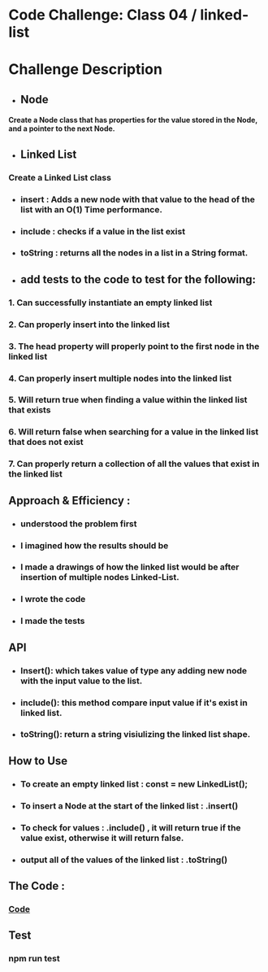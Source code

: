 # Code Challenge: Class 04 / linked-list 

# Challenge Description

* ## Node
#### Create a Node class that has properties for the value stored in the Node, and a pointer to the next Node.

* ## Linked List
### Create a Linked List class
* ### insert : Adds a new node with that value to the head of the list with an O(1) Time performance.

* ### include : checks if a value in the list exist

* ### toString : returns all the nodes in a list in a String format.


* ## add tests to the code to test for the following:
### 1. Can successfully instantiate an empty linked list
### 2. Can properly insert into the linked list
### 3. The head property will properly point to the first node in the linked list
### 4. Can properly insert multiple nodes into the linked list
### 5. Will return true when finding a value within the linked list that exists
### 6. Will return false when searching for a value in the linked list that does not exist
### 7. Can properly return a collection of all the values that exist in the linked list









## Approach & Efficiency :

* ###  understood the problem first
* ### I imagined how the results should be
* ### I made a drawings of how the linked list would be after insertion of multiple nodes Linked-List.
* ### I wrote the code
* ### I made the tests

## API
* ### Insert(): which takes value of type any adding new node with the input value to the list.

* ### include(): this method compare input value if it's exist in linked list.

* ### toString(): return a string visiulizing the linked list shape.

## How to Use
* ### To create an empty linked list : const = new LinkedList();
* ### To insert a Node at the start of the linked list : .insert()
* ### To check for values : .include() , it will return true if the value exist, otherwise it will return false.
* ### output all of the values of the linked list : .toString()

## The Code :
### [Code](https://github.com/saleem-ux/401-data-structures-and-algorithms/tree/main/code-challenge05)

## Test
### npm run test 